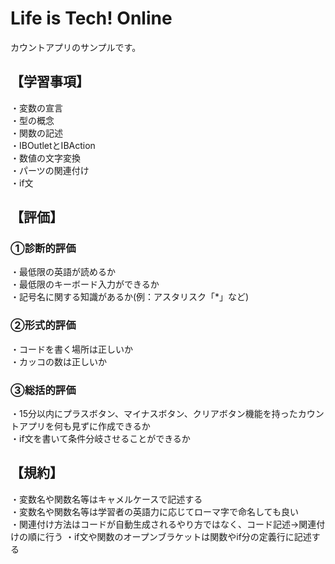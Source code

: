 # Life is Tech! Online

カウントアプリのサンプルです。  
## 【学習事項】  
・変数の宣言  
・型の概念  
・関数の記述  
・IBOutletとIBAction  
・数値の文字変換  
・パーツの関連付け  
・if文  
  
## 【評価】  
### ①診断的評価  
・最低限の英語が読めるか  
・最低限のキーボード入力ができるか  
・記号名に関する知識があるか(例：アスタリスク「*」など)  

### ②形式的評価  
・コードを書く場所は正しいか  
・カッコの数は正しいか  

### ③総括的評価  
・15分以内にプラスボタン、マイナスボタン、クリアボタン機能を持ったカウントアプリを何も見ずに作成できるか  
・if文を書いて条件分岐させることができるか  
  
## 【規約】  
・変数名や関数名等はキャメルケースで記述する  
・変数名や関数名等は学習者の英語力に応じてローマ字で命名しても良い  
・関連付け方法はコードが自動生成されるやり方ではなく、コード記述→関連付けの順に行う 
・if文や関数のオープンブラケットは関数やif分の定義行に記述する